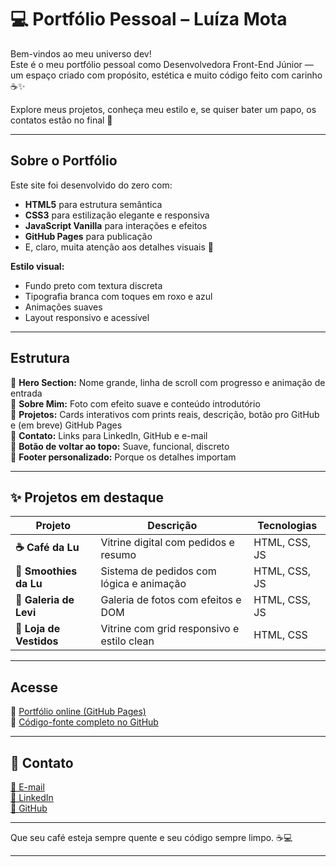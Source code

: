 # 💻 Portfólio Pessoal – Luíza Mota

Bem-vindos ao meu universo dev!  
Este é o meu portfólio pessoal como Desenvolvedora Front-End Júnior — um espaço criado com propósito, estética e muito código feito com carinho ☕✨

Explore meus projetos, conheça meu estilo e, se quiser bater um papo, os contatos estão no final 💌

---

##  Sobre o Portfólio

Este site foi desenvolvido do zero com:

- **HTML5** para estrutura semântica
- **CSS3** para estilização elegante e responsiva
- **JavaScript Vanilla** para interações e efeitos
- **GitHub Pages** para publicação
- E, claro, muita atenção aos detalhes visuais 💜

**Estilo visual:**
- Fundo preto com textura discreta
- Tipografia branca com toques em roxo e azul
- Animações suaves
- Layout responsivo e acessível

---

##  Estrutura

🔹 **Hero Section:** Nome grande, linha de scroll com progresso e animação de entrada  
🔹 **Sobre Mim:** Foto com efeito suave e conteúdo introdutório  
🔹 **Projetos:** Cards interativos com prints reais, descrição, botão pro GitHub e (em breve) GitHub Pages  
🔹 **Contato:** Links para LinkedIn, GitHub e e-mail  
🔹 **Botão de voltar ao topo:** Suave, funcional, discreto  
🔹 **Footer personalizado:** Porque os detalhes importam

---

## ✨ Projetos em destaque

| Projeto | Descrição | Tecnologias |
|--------|------------|-------------|
| **☕ Café da Lu** | Vitrine digital com pedidos e resumo | HTML, CSS, JS |
| **🍓 Smoothies da Lu** | Sistema de pedidos com lógica e animação | HTML, CSS, JS |
| **🐶 Galeria de Levi** | Galeria de fotos com efeitos e DOM | HTML, CSS, JS |
| **👗 Loja de Vestidos** | Vitrine com grid responsivo e estilo clean | HTML, CSS |

---

##  Acesse

🔗 [Portfólio online (GitHub Pages)](https://luizarmota.github.io/portfolio)  
📁 [Código-fonte completo no GitHub](https://github.com/luizarmota/portfolio)

---

## 💌 Contato

[📧 E-mail](mailto:luizarmota4@gmail.com)  
[💼 LinkedIn](https://www.linkedin.com/in/luiza-mota-570636264/)  
[🐙 GitHub](https://github.com/luizarmota)

---

Que seu café esteja sempre quente e seu código sempre limpo. ☕💻

---
